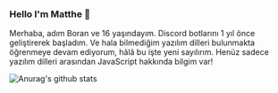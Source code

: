 ### Hello I'm Matthe 👋

Merhaba, adım Boran ve 16 yaşındayım. Discord botlarını 1 yıl önce geliştirerek başladım. Ve hala bilmediğim yazılım dilleri bulunmakta öğrenmeye devam ediyorum, hâlâ bu işte yeni sayılırım. Henüz sadece yazılım dilleri arasından JavaScript hakkında bilgim var!

![Anurag's github stats](https://github-readme-stats.vercel.app/api?username=Matthejs)
